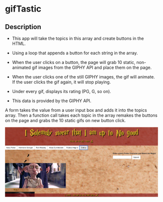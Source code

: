 # gifTastic

## Description

* This app will take the topics in this array and create buttons in the HTML.

* Using a loop that appends a button for each string in the array.

* When the user clicks on a button, the page will grab 10 static, non-animated gif images from the GIPHY API and place them on the page.

* When the user clicks one of the still GIPHY images, the gif will animate. If the user clicks the gif again, it will stop playing.

* Under every gif, displays its rating (PG, G, so on).

* This data is provided by the GIPHY API.

A form takes the value from a user input box and adds it into the topics array. Then a function call takes each topic in the array remakes the buttons on the page and grabs the 10 static gifs on new button click.

![Website Screenshot](assets/images/giftastic.png)
